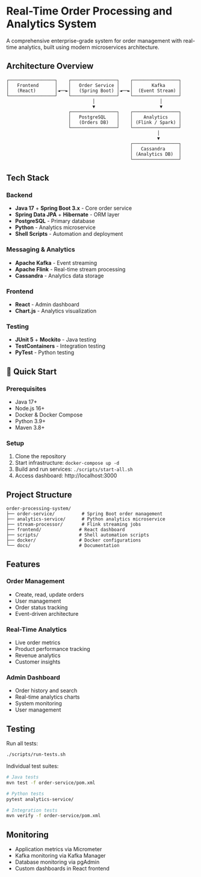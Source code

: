 # Real-Time Order Processing and Analytics System

A comprehensive enterprise-grade system for order management with real-time analytics, built using modern microservices architecture.

## Architecture Overview

```
┌─────────────────┐    ┌─────────────────┐    ┌─────────────────┐
│   Frontend      │    │   Order Service │    │       Kafka     │
│   (React)       │◄──►│   (Spring Boot) │◄──►│  (Event Stream) │
└─────────────────┘    └─────────────────┘    └─────────────────┘
                                │                        │
                                ▼                        ▼
                       ┌─────────────────┐    ┌─────────────────┐
                       │   PostgreSQL    │    │    Analytics    │
                       │   (Orders DB)   │    │ (Flink / Spark) │
                       └─────────────────┘    └─────────────────┘
                                                        │
                                                        ▼
                                              ┌─────────────────┐
                                              │   Cassandra     │
                                              │ (Analytics DB)  │
                                              └─────────────────┘
```

## Tech Stack

### Backend
- **Java 17** + **Spring Boot 3.x** - Core order service
- **Spring Data JPA** + **Hibernate** - ORM layer
- **PostgreSQL** - Primary database
- **Python** - Analytics microservice
- **Shell Scripts** - Automation and deployment

### Messaging & Analytics
- **Apache Kafka** - Event streaming
- **Apache Flink** - Real-time stream processing
- **Cassandra** - Analytics data storage

### Frontend
- **React** - Admin dashboard
- **Chart.js** - Analytics visualization

### Testing
- **JUnit 5** + **Mockito** - Java testing
- **TestContainers** - Integration testing
- **PyTest** - Python testing

## 🚀 Quick Start

### Prerequisites
- Java 17+
- Node.js 16+
- Docker & Docker Compose
- Python 3.9+
- Maven 3.8+

### Setup
1. Clone the repository
2. Start infrastructure: `docker-compose up -d`
3. Build and run services: `./scripts/start-all.sh`
4. Access dashboard: http://localhost:3000

## Project Structure

```
order-processing-system/
├── order-service/          # Spring Boot order management
├── analytics-service/      # Python analytics microservice
├── stream-processor/       # Flink streaming jobs
├── frontend/              # React dashboard
├── scripts/               # Shell automation scripts
├── docker/                # Docker configurations
└── docs/                  # Documentation
```

##  Features

### Order Management
- Create, read, update orders
- User management
- Order status tracking
- Event-driven architecture

### Real-Time Analytics
- Live order metrics
- Product performance tracking
- Revenue analytics
- Customer insights

### Admin Dashboard
- Order history and search
- Real-time analytics charts
- System monitoring
- User management

## Testing

Run all tests:
```bash
./scripts/run-tests.sh
```

Individual test suites:
```bash
# Java tests
mvn test -f order-service/pom.xml

# Python tests
pytest analytics-service/

# Integration tests
mvn verify -f order-service/pom.xml
```

## Monitoring

- Application metrics via Micrometer
- Kafka monitoring via Kafka Manager
- Database monitoring via pgAdmin
- Custom dashboards in React frontend
